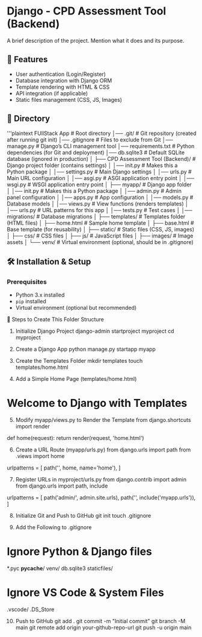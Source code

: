 # Django - CPD Assessment Tool (Backend)

A brief description of the project. Mention what it does and its purpose.

## 🚀 Features
- User authentication (Login/Register)
- Database integration with Django ORM
- Template rendering with HTML & CSS
- API integration (if applicable)
- Static files management (CSS, JS, Images)

## 📁 Directory 
'''plaintext
FUllStack App           # Root directory
│── .git/               # Git repository (created after running git init)
│── .gitignore          # Files to exclude from Git
│── manage.py           # Django’s CLI management tool
│── requirements.txt    # Python dependencies (for Git and deployment)
│── db.sqlite3          # Default SQLite database (ignored in production)
│
├── CPD Assessment Tool (Backend)/          # Django project folder (contains settings)
│   │── init.py     # Makes this a Python package
│   │── settings.py     # Main Django settings
│   │── urls.py         # Main URL configuration
│   │── asgi.py         # ASGI application entry point
│   │── wsgi.py         # WSGI application entry point
│
├── myapp/              # Django app folder
│   │── init.py     # Makes this a Python package
│   │── admin.py        # Admin panel configuration
│   │── apps.py         # App configuration
│   │── models.py       # Database models
│   │── views.py        # View functions (renders templates)
│   │── urls.py         # URL patterns for this app
│   │── tests.py        # Test cases
│   │── migrations/     # Database migrations
│
├── templates/          # Templates folder (HTML files)
│   ├── home.html       # Sample home template
│   ├── base.html       # Base template (for reusability)
│
├── static/             # Static files (CSS, JS, images)
│   ├── css/            # CSS files
│   ├── js/             # JavaScript files
│   ├── images/         # Image assets
│
└── venv/               # Virtual environment (optional, should be in .gitignore)
## 🛠 Installation & Setup

### **Prerequisites**
- Python 3.x installed
- `pip` installed
- Virtual environment (optional but recommended)

📝 Steps to Create This Folder Structure

1. Initialize Django Project
django-admin startproject myproject
cd myproject

2. Create a Django App
python manage.py startapp myapp

3. Create the Templates Folder
mkdir templates
touch templates/home.html

4. Add a Simple Home Page (templates/home.html)
<!DOCTYPE html>
<html>
<head>
    <title>My Django App</title>
</head>
<body>
    <h1>Welcome to Django with Templates</h1>
</body>
</html>

5. Modify myapp/views.py to Render the Template
from django.shortcuts import render

def home(request):
    return render(request, 'home.html')

6. Create a URL Route (myapp/urls.py)
from django.urls import path
from .views import home

urlpatterns = [
    path('', home, name='home'),
]

7. Register URLs in myproject/urls.py
from django.contrib import admin
from django.urls import path, include

urlpatterns = [
    path('admin/', admin.site.urls),
    path('', include('myapp.urls')),
]

8. Initialize Git and Push to GitHub
git init
touch .gitignore

9. Add the Following to .gitignore
# Ignore Python & Django files
*.pyc
__pycache__/
venv/
db.sqlite3
staticfiles/

# Ignore VS Code & System Files
.vscode/
.DS_Store

10. Push to GitHub
git add .
git commit -m "Initial commit"
git branch -M main
git remote add origin your-github-repo-url
git push -u origin main
